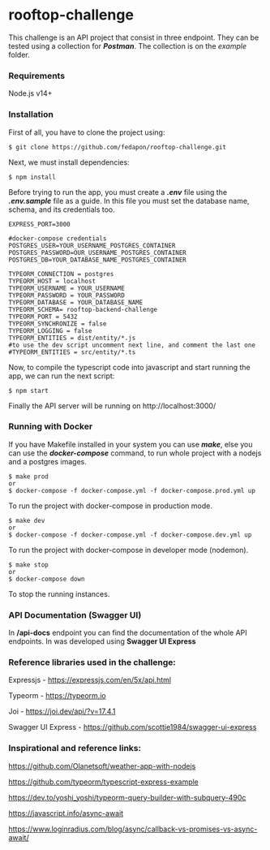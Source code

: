 

# rooftop-challenge

This challenge is an API project that consist in three endpoint. They can be tested using a collection for  ***Postman***. The collection is on the *example* folder.

### Requirements

Node.js v14+

### Installation

First of all, you have to clone the project using:
```
$ git clone https://github.com/fedapon/rooftop-challenge.git
```

Next, we must install dependencies:

```
$ npm install
```

Before trying to run the app, you must create a ***.env*** file using the ***.env.sample*** file as a guide. In this file you must set the database name, schema, and its credentials too. 

```
EXPRESS_PORT=3000

#docker-compose credentials
POSTGRES_USER=YOUR_USERNAME_POSTGRES_CONTAINER
POSTGRES_PASSWORD=OUR_USERNAME_POSTGRES_CONTAINER
POSTGRES_DB=YOUR_DATABASE_NAME_POSTGRES_CONTAINER

TYPEORM_CONNECTION = postgres
TYPEORM_HOST = localhost
TYPEORM_USERNAME = YOUR_USERNAME
TYPEORM_PASSWORD = YOUR_PASSWORD
TYPEORM_DATABASE = YOUR_DATABASE_NAME
TYPEORM_SCHEMA= rooftop-backend-challenge
TYPEORM_PORT = 5432
TYPEORM_SYNCHRONIZE = false
TYPEORM_LOGGING = false
TYPEORM_ENTITIES = dist/entity/*.js
#to use the dev script uncomment next line, and comment the last one
#TYPEORM_ENTITIES = src/entity/*.ts
```

Now, to compile the typescript code into javascript and start running the app, we can run the next script:

```
$ npm start
```

Finally the API server will be running on http://localhost:3000/



### Running with Docker

If you have Makefile installed in your system you can use ***make***, else you can use the ***docker-compose*** command, to run whole project with a nodejs and a postgres images.

```
$ make prod 
or
$ docker-compose -f docker-compose.yml -f docker-compose.prod.yml up
```

To run the project with docker-compose in production mode.

```
$ make dev
or
$ docker-compose -f docker-compose.yml -f docker-compose.dev.yml up
```

To run the project with docker-compose in developer mode (nodemon).

```
$ make stop
or
$ docker-compose down
```

To stop the running instances.



### API Documentation (Swagger UI)

In **/api-docs** endpoint you can find the documentation of the whole API endpoints. In was developed using **Swagger UI Express**



### Reference libraries used in the challenge:

Expressjs - https://expressjs.com/en/5x/api.html

Typeorm - https://typeorm.io

Joi - https://joi.dev/api/?v=17.4.1

Swagger UI Express - https://github.com/scottie1984/swagger-ui-express



### Inspirational and reference links:

https://github.com/Olanetsoft/weather-app-with-nodejs

https://github.com/typeorm/typescript-express-example

https://dev.to/yoshi_yoshi/typeorm-query-builder-with-subquery-490c

https://javascript.info/async-await

https://www.loginradius.com/blog/async/callback-vs-promises-vs-async-await/
